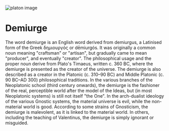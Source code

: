 ![platon image](https://cdn.pixabay.com/photo/2013/07/13/10/48/columns-157833_1280.png "demiurge image")

# Demiurge

The word demiurge is an English word derived from demiurgus, a Latinised form of the Greek δημιουργός or dēmiurgós. It was originally a common noun meaning "craftsman" or "artisan", but gradually came to mean "producer", and eventually "creator". The philosophical usage and the proper noun derive from Plato's Timaeus, written c. 360 BC, where the demiurge is presented as the creator of the universe. The demiurge is also described as a creator in the Platonic (c. 310–90 BC) and Middle Platonic (c. 90 BC–AD 300) philosophical traditions. In the various branches of the Neoplatonic school (third century onwards), the demiurge is the fashioner of the real, perceptible world after the model of the Ideas, but (in most Neoplatonic systems) is still not itself "the One". In the arch-dualist ideology of the various Gnostic systems, the material universe is evil, while the non-material world is good. According to some strains of Gnosticism, the demiurge is malevolent, as it is linked to the material world. In others, including the teaching of Valentinus, the demiurge is simply ignorant or misguided.
